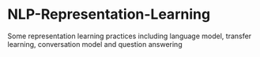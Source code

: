 # NLP-Representation-Learning
Some representation learning practices including language model, transfer learning, conversation model and question answering

